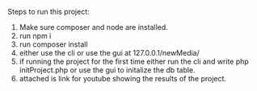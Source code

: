 Steps to run this project: 

1. Make sure composer and node are installed.
2. run npm i 
3. run composer install
4. either use the cli or use the gui at 127.0.0.1/newMedia/
5. if running the project for the first time either run the cli and
    write php initProject.php
    or use the gui to initalize the db table.
6. attached is link for youtube showing the results of the project.
